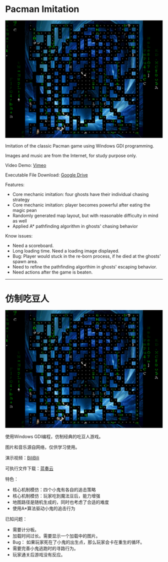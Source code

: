 # Pacman Imitation

![title_img](misc/title_img.png)

Imitation of the classic Pacman game using Windows GDI programming.

Images and music are from the Internet, for study purpose only.

Video Demo: [Vimeo](https://vimeo.com/435252381)

Executable File Download: [Google Drive](https://drive.google.com/drive/folders/1VnfHX6scVYMY9ZNhQZWBjdAUHe0yd8Pv?usp=sharing)

Features:
- Core mechanic imitation: four ghosts have their individual chasing strategy
- Core mechanic imitation: player becomes powerful after eating the magic pean
- Randomly generated map layout, but with reasonable difficulty in mind as well
- Applied A\* pathfinding algorithm in ghosts' chasing behavior

Know issues:
- Need a scoreboard.
- Long loading time. Need a loading image displayed.
- Bug: Player would stuck in the re-born process, if he died at the ghosts' spawn area.
- Need to refine the pathfinding algorthim in ghosts' escaping behavior.
- Need actions after the game is beaten.

---

# 仿制吃豆人

![title_img](misc/title_img.png)

使用Windows GDI编程，仿制经典的吃豆人游戏。

图片和音乐源自网络，仅供学习使用。

演示视频：[BiliBili](https://www.bilibili.com/video/BV1HK4y1s7vp/)

可执行文件下载：[蓝奏云](https://wws.lanzous.com/iHoEdeaq3eh)

特色：
- 核心机制模仿：四个小鬼有各自的追击策略
- 核心机制模仿：玩家吃到魔法豆后，能力增强
- 地图路径是随机生成的，同时也考虑了合适的难度
- 使用A\*算法驱动小鬼的追击行为

已知问题：
- 需要计分板。
- 加载时间过长。需要显示一个加载中的图片。
- Bug： 如果玩家死在了小鬼的出生点，那么玩家会卡在重生的循环。
- 需要完善小鬼逃跑时的寻路行为。
- 玩家通关后游戏没有反应。